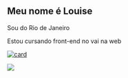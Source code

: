 ## Meu nome é Louise

Sou do Rio de Janeiro

Estou cursando front-end no vai na web


[![card](https://github-readme-stats.vercel.app/api?username=Louise&theme=dark)](https://github.com/anuraghazra/github-readme-stats)


<img src="https://img.shields.io/badge/HTML5-E34F26?style=for-the-badge&logo=html5&logoColor=white" />
